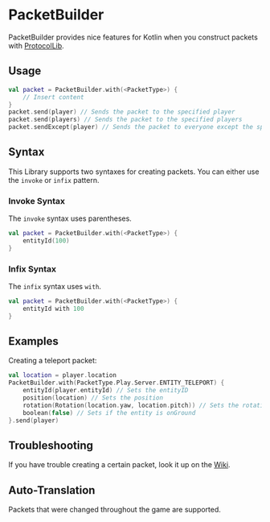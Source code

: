 # PacketBuilder
PacketBuilder provides nice features for Kotlin when you construct packets with [ProtocolLib](https://github.com/aadnk/ProtocolLib).

## Usage
```kotlin
val packet = PacketBuilder.with(<PacketType>) {
    // Insert content
}
packet.send(player) // Sends the packet to the specified player
packet.send(players) // Sends the packet to the specified players
packet.sendExcept(player) // Sends the packet to everyone except the specified player
```

## Syntax
This Library supports two syntaxes for creating packets. You can either use the `invoke` or `infix` pattern.

### Invoke Syntax
The `invoke` syntax uses parentheses.
```kotlin
val packet = PacketBuilder.with(<PacketType>) {
    entityId(100)
}
```
### Infix Syntax
The `infix` syntax uses `with`.
```kotlin
val packet = PacketBuilder.with(<PacketType>) {
    entityId with 100
}
```

## Examples

Creating a teleport packet:
```kotlin
val location = player.location
PacketBuilder.with(PacketType.Play.Server.ENTITY_TELEPORT) {
    entityId(player.entityId) // Sets the entityID
    position(location) // Sets the position
    rotation(Rotation(location.yaw, location.pitch)) // Sets the rotation
    boolean(false) // Sets if the entity is onGround
}.send(player)
```


## Troubleshooting
If you have trouble creating a certain packet, look it up on the [Wiki](https://wiki.vg/Protocol).


## Auto-Translation

Packets that were changed throughout the game are supported.

